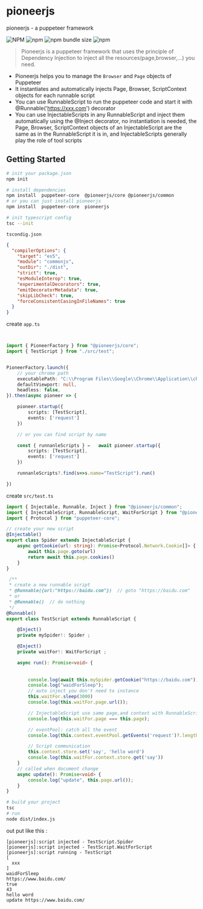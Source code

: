 # pioneerjs
pioneerjs - a puppeteer framework

<a>![NPM](https://img.shields.io/npm/l/pioneerjs) ![npm](https://img.shields.io/npm/v/pioneerjs)  ![npm bundle size](https://img.shields.io/bundlephobia/min/pioneerjs) ![npm](https://img.shields.io/npm/dw/@pioneerjs/core)</a>




 >Pioneerjs is a puppeteer framework that uses the principle of Dependency Injection to inject all the resources(page,browser,...) you need.

- Pioneerjs helps you to manage the `Browser` and `Page` objects of Puppeteer
- It instantiates and automatically injects Page, Browser, ScriptContext objects for each runnable script
- You can use RunnableScript to run the puppeteer code and start it with     @Runnable('https://xxx.com') decorator
- You can use InjectableScripts in any RunnableScript and inject them automatically using the @Inject decorator, no instantiation is needed, the Page, Browser, ScriptContext objects of an InjectableScript are the same as in the RunnableScript it is in, and InjectableScripts generally play the role of tool scripts



## Getting Started

```bash
# init your package.json
npm init
```

```bash
# install dependencies
npm install  puppeteer-core  @pioneerjs/core @pioneerjs/common
# or you can just install pioneerjs
npm install  puppeteer-core  pioneerjs
```


```bash
# init typescript config
tsc --init
```
`tscondig.json`

```json
{
  "compilerOptions": {
    "target": "es5", 
    "module": "commonjs",
    "outDir": "./dist", 
    "strict": true,
    "esModuleInterop": true, 
    "experimentalDecorators": true,
    "emitDecoratorMetadata": true,
    "skipLibCheck": true,
    "forceConsistentCasingInFileNames": true 
  }
}
```



create  `app.ts`

```typescript


import { PioneerFactory } from "@pioneerjs/core";
import { TestScript } from "./src/test";


PioneerFactory.launch({
    // your chrome path
    executablePath: "C:\\Program Files\\Google\\Chrome\\Application\\chrome.exe",
    defaultViewport: null,
    headless: false,
}).then(async pioneer => {

    pioneer.startup({
        scripts: [TestScript],
        events: ['request']
    })

    // or you can find script by name

    const { runnanleScripts } =   await pioneer.startup({
        scripts: [TestScript],
        events: ['request']
    })

    runnanleScripts?.find(s=>s.name="TestScript").run()

})


```


create `src/test.ts`
```typescript
import { Injectable, Runnable, Inject } from "@pioneerjs/common";
import { InjectableScript, RunnableScript, WaitForScript } from "@pioneerjs/core";
import { Protocol } from "puppeteer-core";

// create your new script
@Injectable()
export class Spider extends InjectableScript {
    async getCookie(url: string): Promise<Protocol.Network.Cookie[]> {
        await this.page.goto(url)
        return await this.page.cookies()
    }
}

 /**
 * create a new runnable script  
 * @Runnable({url:"https://baidu.com"})  // goto "https://baidu.com"
 * or
 * @Runnable()  // do nothing
 */ 
@Runnable()
export class TestScript extends RunnableScript {

    @Inject()
    private mySpider!: Spider ;

    @Inject()
    private waitFor!: WaitForScript ;

    async run(): Promise<void> {
 
 
        console.log(await this.mySpider.getCookie("https://baidu.com")); // <html>...</html>
        console.log("waidForSleep");
        // auto inject you don't need to instance
        this.waitFor.sleep(3000)
        console.log(this.waitFor.page.url());

        // InjectableScript use same page,and context with RunnableScript
        console.log(this.waitFor.page === this.page);

        // eventPool: catch all the event
        console.log(this.context.eventPool.getEvents('request')?.length)

        // Script communication
        this.context.store.set('say', 'hello word')
        console.log(this.waitFor.context.store.get('say'))
    }
    // called when document change
    async update(): Promise<void> {
        console.log("update", this.page.url());
    }
}

```


```bash
# build your project
tsc
# run
node dist/index.js
```

out put like this :
```
[pioneerjs]:script injected - TestScript.Spider
[pioneerjs]:script injected - TestScript.WaitForScript
[pioneerjs]:script running - TestScript
[
  xxx
]
waidForSleep
https://www.baidu.com/
true
43
hello word
update https://www.baidu.com/
```
